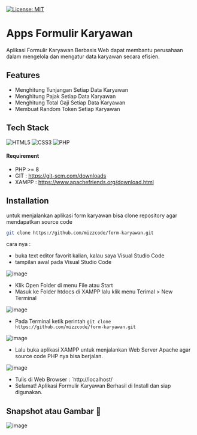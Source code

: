 [![License: MIT](https://img.shields.io/badge/License-MIT-yellow.svg)](https://opensource.org/licenses/MIT)

# Apps Formulir Karyawan

Aplikasi Formulir Karyawan Berbasis Web dapat membantu perusahaan dalam mengelola dan mengatur data karyawan secara efisien.

## Features

- Menghitung Tunjangan Setiap Data Karyawan
- Menghitung Pajak Setiap Data Karyawan
- Menghitung Total Gaji Setiap Data Karyawan
- Membuat Random Token Setiap Karyawan

## Tech Stack

![HTML5](https://img.shields.io/badge/html5-%23E34F26.svg?style=for-the-badge&logo=html5&logoColor=white) ![CSS3](https://img.shields.io/badge/css3-%231572B6.svg?style=for-the-badge&logo=css3&logoColor=white)
![PHP](https://img.shields.io/badge/php-%23777BB4.svg?style=for-the-badge&logo=php&logoColor=white)

#### Requirement

- PHP >= 8
- GIT : https://git-scm.com/downloads
- XAMPP : https://www.apachefriends.org/download.html

## Installation

untuk menjalankan aplikasi form karyawan bisa clone repository agar mendapatkan source code

```sh
git clone https://github.com/mizzcode/form-karyawan.git
```

cara nya :

- buka text editor favorit kalian, kalau saya Visual Studio Code
- tampilan awal pada Visual Studio Code

![image](https://user-images.githubusercontent.com/101040281/221087710-29d0212c-d6f2-48a9-ad1c-be84ab04126f.png)

- Klik Open Folder di menu File atau Start
- Masuk ke Folder htdocs di XAMPP lalu klik menu Terimal > New Terminal

![image](https://user-images.githubusercontent.com/101040281/221125133-a83bf113-b965-4e20-8891-cf0894957294.png)

- Pada Terminal ketik perintah `git clone https://github.com/mizzcode/form-karyawan.git`

![image](https://user-images.githubusercontent.com/101040281/221134545-44e3a19c-172f-4952-9c9e-d3d88c77f592.png)

- Lalu buka aplikasi XAMPP untuk menjalankan Web Server Apache agar source code PHP nya bisa berjalan.

![image](https://user-images.githubusercontent.com/101040281/221123221-87d746ab-371f-4fd3-a429-f22bde4058aa.png)

- Tulis di Web Browser : `http://localhost/
- Selamat! Aplikasi Formulir Karyawan Berhasil di Install dan siap digunakan.

## Snapshot atau Gambar 📸

![image](https://user-images.githubusercontent.com/101040281/222387251-f3ee2d2a-4da1-4823-84d5-71a3b75e3702.png)
